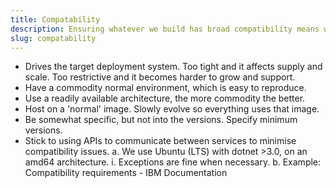 ```yaml
---
title: Compatability
description: Ensuring whatever we build has broad compatibility means we build for common target system architecture.
slug: compatability
---
```

* Drives the target deployment system. Too tight and it affects supply and scale. Too restrictive and it becomes harder to grow and support.
* Have a commodity normal environment, which is easy to reproduce.
* Use a readily available architecture, the more commodity the better.
* Host on a 'normal' image. Slowly evolve so everything uses that image.
* Be somewhat specific, but not into the versions. Specify minimum versions.
* Stick to using APIs to communicate between services to minimise compatibility issues.
a. We use Ubuntu (LTS) with dotnet >3.0, on an amd64 architecture.
i. Exceptions are fine when necessary.
b. Example: Compatibility requirements - IBM Documentation
